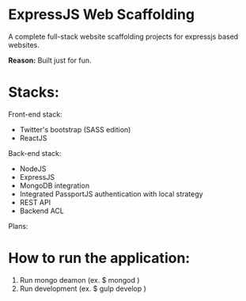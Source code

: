 # ExpressJS Web Scaffolding
A complete full-stack website scaffolding projects for expressjs based websites.

**Reason:** Built just for fun.

# Stacks:

Front-end stack:
* Twitter's bootstrap (SASS edition)
* ReactJS

Back-end stack:
* NodeJS
* ExpressJS
* MongoDB integration
* Integrated PassportJS authentication with local strategy
* REST API
* Backend ACL

Plans:

# How to run the application:
1. Run mongo deamon (ex. $ mongod )
2. Run development (ex. $ gulp develop )
